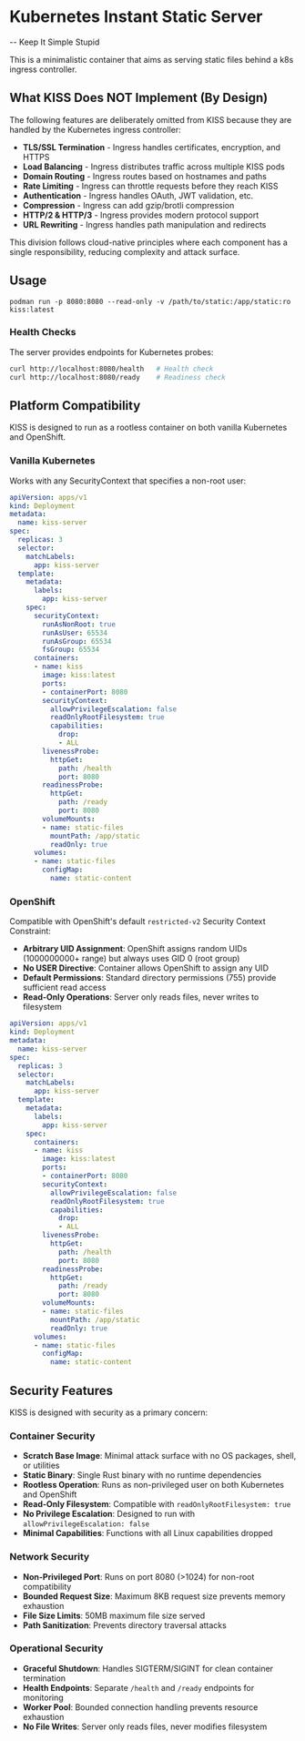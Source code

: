 Kubernetes Instant Static Server
================================

-- Keep It Simple Stupid

This is a minimalistic container that aims as serving static files behind a k8s ingress 
controller.

## What KISS Does NOT Implement (By Design)

The following features are deliberately omitted from KISS because they are handled by the Kubernetes ingress controller:

- **TLS/SSL Termination** - Ingress handles certificates, encryption, and HTTPS
- **Load Balancing** - Ingress distributes traffic across multiple KISS pods  
- **Domain Routing** - Ingress routes based on hostnames and paths
- **Rate Limiting** - Ingress can throttle requests before they reach KISS
- **Authentication** - Ingress handles OAuth, JWT validation, etc.
- **Compression** - Ingress can add gzip/brotli compression
- **HTTP/2 & HTTP/3** - Ingress provides modern protocol support
- **URL Rewriting** - Ingress handles path manipulation and redirects

This division follows cloud-native principles where each component has a single responsibility, reducing complexity and attack surface.

## Usage

```
podman run -p 8080:8080 --read-only -v /path/to/static:/app/static:ro kiss:latest
```

### Health Checks

The server provides endpoints for Kubernetes probes:

```bash
curl http://localhost:8080/health   # Health check
curl http://localhost:8080/ready    # Readiness check
```

## Platform Compatibility

KISS is designed to run as a rootless container on both vanilla Kubernetes and OpenShift.

### Vanilla Kubernetes

Works with any SecurityContext that specifies a non-root user:

```yaml
apiVersion: apps/v1
kind: Deployment
metadata:
  name: kiss-server
spec:
  replicas: 3
  selector:
    matchLabels:
      app: kiss-server
  template:
    metadata:
      labels:
        app: kiss-server
    spec:
      securityContext:
        runAsNonRoot: true
        runAsUser: 65534
        runAsGroup: 65534
        fsGroup: 65534
      containers:
      - name: kiss
        image: kiss:latest
        ports:
        - containerPort: 8080
        securityContext:
          allowPrivilegeEscalation: false
          readOnlyRootFilesystem: true
          capabilities:
            drop:
            - ALL
        livenessProbe:
          httpGet:
            path: /health
            port: 8080
        readinessProbe:
          httpGet:
            path: /ready
            port: 8080
        volumeMounts:
        - name: static-files
          mountPath: /app/static
          readOnly: true
      volumes:
      - name: static-files
        configMap:
          name: static-content
```

### OpenShift

Compatible with OpenShift's default `restricted-v2` Security Context Constraint:

- **Arbitrary UID Assignment**: OpenShift assigns random UIDs (1000000000+ range) but always uses GID 0 (root group)
- **No USER Directive**: Container allows OpenShift to assign any UID
- **Default Permissions**: Standard directory permissions (755) provide sufficient read access
- **Read-Only Operations**: Server only reads files, never writes to filesystem

```yaml
apiVersion: apps/v1
kind: Deployment
metadata:
  name: kiss-server
spec:
  replicas: 3
  selector:
    matchLabels:
      app: kiss-server
  template:
    metadata:
      labels:
        app: kiss-server
    spec:
      containers:
      - name: kiss
        image: kiss:latest
        ports:
        - containerPort: 8080
        securityContext:
          allowPrivilegeEscalation: false
          readOnlyRootFilesystem: true
          capabilities:
            drop:
            - ALL
        livenessProbe:
          httpGet:
            path: /health
            port: 8080
        readinessProbe:
          httpGet:
            path: /ready
            port: 8080
        volumeMounts:
        - name: static-files
          mountPath: /app/static
          readOnly: true
      volumes:
      - name: static-files
        configMap:
          name: static-content
```

## Security Features

KISS is designed with security as a primary concern:

### Container Security
- **Scratch Base Image**: Minimal attack surface with no OS packages, shell, or utilities
- **Static Binary**: Single Rust binary with no runtime dependencies
- **Rootless Operation**: Runs as non-privileged user on both Kubernetes and OpenShift
- **Read-Only Filesystem**: Compatible with `readOnlyRootFilesystem: true`
- **No Privilege Escalation**: Designed to run with `allowPrivilegeEscalation: false`
- **Minimal Capabilities**: Functions with all Linux capabilities dropped

### Network Security  
- **Non-Privileged Port**: Runs on port 8080 (>1024) for non-root compatibility
- **Bounded Request Size**: Maximum 8KB request size prevents memory exhaustion
- **File Size Limits**: 50MB maximum file size served
- **Path Sanitization**: Prevents directory traversal attacks

### Operational Security
- **Graceful Shutdown**: Handles SIGTERM/SIGINT for clean container termination
- **Health Endpoints**: Separate `/health` and `/ready` endpoints for monitoring
- **Worker Pool**: Bounded connection handling prevents resource exhaustion
- **No File Writes**: Server only reads files, never modifies filesystem
